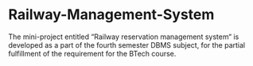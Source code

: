# Railway-Management-System
 The mini-project entitled “Railway reservation management system“ is developed as a part of the fourth semester DBMS subject, for the partial fulfillment of the requirement for the BTech course. 
